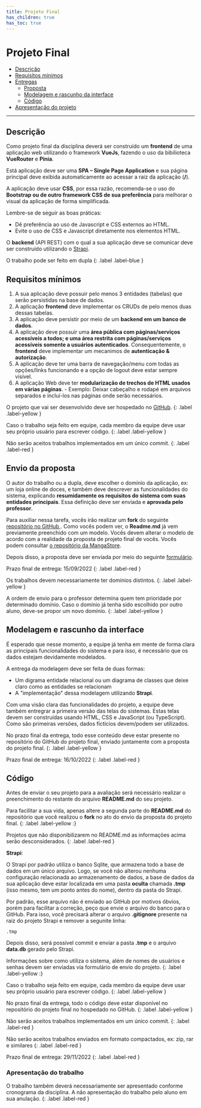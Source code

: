 ```yaml
---
title: Projeto Final
has_children: true
has_toc: true
---
```


# Projeto Final

* [Descrição](#desc)
* [Requisitos mínimos](#req)
* [Entregas](#entregas)
  * [Proposta](#envio1)
  * [Modelagem e rascunho da interface](#envio2)
  * [Código](#envio3)
* [Apresentação do projeto](#apresentacao)

---

## Descrição <a name="desc"></a>

Como projeto final da disciplina deverá ser construído um **frontend** de uma aplicação web utilizando o framework **VueJs**, fazendo o uso da bibilioteca **VueRouter** e **Pinia**. 

Está aplicação deve ser uma **SPA – Single Page Application** e sua página principal deve exibida automaticamente ao acessar a raiz da aplicação (**/**).

A aplicação deve usar **CSS**, por essa razão, recomenda-se o uso do **Bootstrap ou de outro framework CSS de sua preferência** para melhorar o visual da aplicação de forma simplificada.

Lembre-se de seguir as boas práticas:

  - Dê preferência ao uso de Javascript e CSS externos ao HTML.
  - Evite o uso de CSS e Javascript diretamente nos elementos HTML.   

O **backend** (API REST) com o qual a sua aplicação deve se comunicar deve ser construído utilizando o <a href="http://strapi.io" target="_blank">Strapi</a>.

O trabalho pode ser feito em dupla
{: .label .label-blue }

## Requisitos mínimos <a name="req"></a>

  1. A sua aplicação deve possuir pelo menos 3 entidades (tabelas) que serão persistidas na base de dados.
  2. A aplicação **frontend** deve implementar os CRUDs de pelo menos duas dessas tabelas.
  3. A aplicação deve persistir por meio de um **backend em um banco de dados**. 
  4. A aplicação deve possuir uma **área pública com páginas/serviços acessíveis a todos; e uma área restrita com páginas/serviços acessíveis somente a usuários autenticados**. Consequentemente, o **frontend** deve implementar um mecanimos de **autenticação & autorização**.
  5. A aplicação deve ter uma barra de navegação/menu com todas as opções/links funcionando e a opção de logout deve estar sempre visível.
  6. A aplicação Web deve ter **modularização de trechos de HTML usados em várias páginas**. 
    - Exemplo: Deixar cabeçalho e rodapé em arquivos separados e incluí-los nas páginas onde serão necessários.
  
O projeto que vai ser desenvolvido deve ser hospedado no <a href="http://www.github.com" target="_blank">GitHub</a>.
{: .label .label-yellow }

Caso o trabalho seja feito em equipe, cada membro da equipe deve usar seu próprio usuário para escrever código.
{: .label .label-yellow }

Não serão aceitos trabalhos implementados em um único commit.
{: .label .label-red }


## Envio da proposta <a name="envio1"></a>

O autor do trabalho ou a dupla, deve escolher o domínio da aplicação, ex: um loja online de doces, e também deve descrever as funcionalidades do sistema, explicando **resumidamente os requisitos do sistema com suas entidades principais**. Essa definição deve ser enviada e **aprovada pelo professor**. 

Para auxiliar nessa tarefa, vocês irão realizar um **fork** do seguinte <a href="https://github.com/profBruno-UFC-Qx/qxd0020-projeto-final" target="_blank">repositório no GitHub </a>. Como vocês podem ver, o **Readme.md** já vem previamente preenchido com um modelo. Vocês devem alterar o modelo de acordo com a realidade da proposta de projeto final de vocês. Vocês podem consultar <a href="https://github.com/profBruno-UFC-Qx/qxd0020-manga-store" target="_blank">o repositório da MangaStore</a>.

Depois disso, a proposta deve ser enviada por meio do seguinte <a href="https://forms.gle/K2iiNVZsHBiGYtkN9" target="_blank">formulário</a>.

Prazo final de entrega: 15/09/2022
{: .label .label-red }

Os trabalhos devem necessariamente ter domínios distintos. 
{: .label .label-yellow }

A ordem de envio para o professor determina quem tem prioridade por determinado domínio. Caso o domínio já tenha sido escolhido por outro aluno, deve-se propor um novo domínio.
{: .label .label-yellow }

## Modelagem e rascunho da interface <a name="envio2"></a>

É esperado que nesse momento, a equipe já tenha em mente de forma clara as principais funcionalidades do sistema e para isso, é necessário que os dados estejam devidamente modelados.

A entrega da modelagem deve ser feita de duas formas:
  - Um digrama entidade relacional ou um diagrama de classes que deixe claro como as entidades se relacionam
  - A "implementação" dessa modelagem utilizando **Strapi**.

Com uma visão clara das funcionalidades do projeto, a equipe deve também entregrar a primeira versão das telas do sistemas. Estas telas devem ser construídas usando HTML, CSS e JavaScript (ou TypeScript). Como são primeiras versões, dados fictícios devem/podem ser utilizados.

No prazo final da entrega, todo esse conteúdo deve estar presente no repositório do GitHub do projeto final, enviado juntamente com a proposta do projeto final.
{: .label .label-yellow }


Prazo final de entrega: 16/10/2022
{: .label .label-red }

## Código <a name="envio3"></a>

Antes de enviar o seu projeto para a avaliação será necessário realizar o preenchimento do restante do arquivo **README.md**  do seu projeto.

Para facilitar a sua vida, apenas altere a segunda parte do **README.md** do repositório que você realizou o **fork** no ato do envio da proposta do projeto final.
{: .label .label-yellow :}

Projetos que não disponibilizarem no README.md as informações acima serão desconsiderados.
{: .label .label-red }


**Strapi**:

O Strapi por padrão utiliza o banco Sqlite, que armazena todo a base de dados em um único arquivo. Logo, se você não alterou nenhuma configuração relacionada ao armazenamento de dados, a base de dados da sua aplicação deve estar localizada em uma pasta **oculta** chamada **.tmp** (isso mesmo, tem um ponto antes do nome), dentro da pasta do Strapi.

Por padrão, esse arquivo não é enviado ao GitHub por motivos óbvios, porém para facilitar a correção, peço que envie o arquivo do banco para o GitHub. Para isso, você precisará alterar o arquivo **.gitignore** presente na raiz do projeto Strapi e remover a segunite linha:

```
.tmp
```

Depois disso, será possível commit e enviar a pasta **.tmp** e o arquivo **data.db** gerado pelo Strapi.


Informações sobre como utiliza o sistema, além de nomes de usuários e senhas devem ser enviadas via formulário de envio do projeto.
{: .label .label-yellow :}

Caso o trabalho seja feito em equipe, cada membro da equipe deve usar seu próprio usuário para escrever código.
{: .label .label-yellow }

No prazo final da entrega, todo o código deve estar disponível no repositório do projeto final no hospedado no GitHub.
{: .label .label-yellow }

Não serão aceitos trabalhos implementados em um único commit.
{: .label .label-red }

Não serão aceitos trabalhos enviados em formato compactados, ex: zip, rar e similares
{: .label .label-red }

Prazo final de entrega: 29/11/2022
{: .label .label-red }

### Apresentação do trabalho <a name="apresentacao"></a>

O trabalho também deverá necessariamente ser apresentado conforme cronograma da disciplina. A não apresentação do trabalho pelo aluno em sua anulação.
{: .label .label-red }
